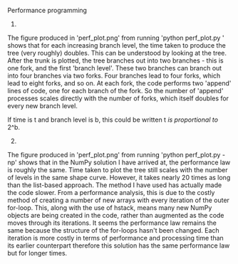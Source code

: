 Performance programming

1)
The figure produced in 'perf_plot.png' from running 'python perf_plot.py <levels>' shows that for each increasing branch level, the time taken to produce the tree (very roughly) doubles. This can be understood by looking at the tree. After the trunk is plotted, the tree branches out into two branches - this is one fork, and the first 'branch level'. These two branches can branch out into four branches via two forks. Four branches lead to four forks, which lead to eight forks, and so on. At each fork, the code performs two 'append' lines of code, one for each branch of the fork. So the number of 'append' processes scales directly with the number of forks, which itself doubles for every new branch level.

If time is t and branch level is b, this could be written t *is proportional to* 2^b.

2)
The figure produced in 'perf_plot.png' from running 'python perf_plot.py <levels> -np' shows that in the NumPy solution I have arrived at, the performance law is roughly the same. Time taken to plot the tree still scales with the number of levels in the same shape curve. However, it takes nearly 20 times as long than the list-based approach. The method I have used has actually made the code slower. From a performance analysis, this is due to the costly method of creating a number of new arrays with every iteration of the outer for-loop. This, along with the use of hstack, means many new NumPy objects are being created in the code, rather than augmented as the code moves through its iterations. It seems the performance law remains the same because the structure of the for-loops hasn't been changed. Each iteration is more costly in terms of performance and processing time than its earlier counterpart therefore this solution has the same performance law but for longer times.